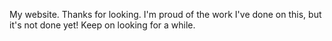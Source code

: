My website. Thanks for looking. I'm proud of the work I've done on this, but it's not done yet! Keep on looking for a while.

